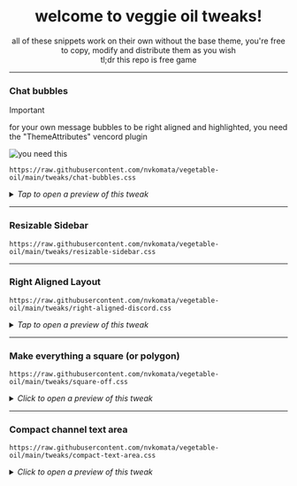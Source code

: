 <div align="center">

# welcome to veggie oil tweaks!

all of these snippets work on their own without the base theme, you're free to copy, modify and distribute them as you wish  
tl;dr this repo is free game

</div>

---

### Chat bubbles

> [!IMPORTANT]  
> for your own message bubbles to be right aligned and highlighted, you need the "ThemeAttributes" vencord plugin
>
> ![you need this](https://github.com/user-attachments/assets/6f2b2867-531d-4ff4-ae34-f1bb7b30c86f)

```
https://raw.githubusercontent.com/nvkomata/vegetable-oil/main/tweaks/chat-bubbles.css
```

<details>
<summary><i>Tap to open a preview of this tweak</i></summary>

![chat bubbles preview](https://github.com/user-attachments/assets/1bdf1b24-55ab-482e-b2d2-f48d3318ce39)

</details>

---

### Resizable Sidebar

```
https://raw.githubusercontent.com/nvkomata/vegetable-oil/main/tweaks/resizable-sidebar.css
```

---

### Right Aligned Layout
```
https://raw.githubusercontent.com/nvkomata/vegetable-oil/main/tweaks/right-aligned-discord.css
```

<details>
<summary><i>Tap to open a preview of this tweak</i></summary>

![right aligned layout preview](https://github.com/user-attachments/assets/7be38aab-6826-47a7-9941-e922468057d3)

</details>

---

### Make everything a square (or polygon)

```
https://raw.githubusercontent.com/nvkomata/vegetable-oil/main/tweaks/square-off.css
```

<details>
<summary><i>Click to open a preview of this tweak</i></summary>

![square off preview](https://github.com/user-attachments/assets/6632aff4-154c-4b46-8f36-7c03ac891c14)

</details>

---

### Compact channel text area

```
https://raw.githubusercontent.com/nvkomata/vegetable-oil/main/tweaks/compact-text-area.css
```

<details>
<summary><i>Click to open a preview of this tweak</i></summary>

preview

</details>